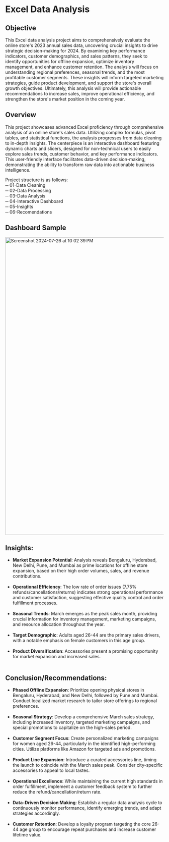 # Excel Data Analysis

## Objective
This Excel data analysis project aims to comprehensively evaluate the online store's 2023 annual sales data, uncovering crucial insights to drive strategic decision-making for 2024. By examining key performance indicators, customer demographics, and sales patterns, they seek to identify opportunities for offline expansion, optimize inventory management, and enhance customer retention. The analysis will focus on understanding regional preferences, seasonal trends, and the most profitable customer segments. These insights will inform targeted marketing strategies, guide product development, and support the store's overall growth objectives. Ultimately, this analysis will provide actionable recommendations to increase sales, improve operational efficiency, and strengthen the store's market position in the coming year.

## Overview
This project showcases advanced Excel proficiency through comprehensive analysis of an online store's sales data. Utilizing complex formulas, pivot tables, and statistical functions, the analysis progresses from data cleaning to in-depth insights. The centerpiece is an interactive dashboard featuring dynamic charts and slicers, designed for non-technical users to easily explore sales trends, customer behavior, and key performance indicators. This user-friendly interface facilitates data-driven decision-making, demonstrating the ability to transform raw data into actionable business intelligence.

Project structure is as follows:<br>
─ 01-Data Cleaning<br>
─ 02-Data Processing<br>
─ 03-Data Analysis<br>
─ 04-Interactive Dashboard<br>
─ 05-Insights<br>
─ 06-Recomendations<br>

## Dashboard Sample
<img width="943" alt="Screenshot 2024-07-26 at 10 02 39 PM" src="https://github.com/user-attachments/assets/5c582229-c79c-428e-b8c5-192b2a7c9c45">

## Insights:

- **Market Expansion Potential**: Analysis reveals Bengaluru, Hyderabad, New Delhi, Pune, and Mumbai as prime locations for offline store expansion, based on their high order volumes, sales, and revenue contributions.<br><br>
- **Operational Efficiency**: The low rate of order issues (7.75% refunds/cancellations/returns) indicates strong operational performance and customer satisfaction, suggesting effective quality control and order fulfillment processes.<br><br>
- **Seasonal Trends**: March emerges as the peak sales month, providing crucial information for inventory management, marketing campaigns, and resource allocation throughout the year.<br><br>
- **Target Demographic**: Adults aged 26-44 are the primary sales drivers, with a notable emphasis on female customers in this age group.<br><br>
- **Product Diversification**: Accessories present a promising opportunity for market expansion and increased sales.<br><br>

## Conclusion/Recommendations:

- **Phased Offline Expansion**: Prioritize opening physical stores in Bengaluru, Hyderabad, and New Delhi, followed by Pune and Mumbai. Conduct localized market research to tailor store offerings to regional preferences.<br><br>
- **Seasonal Strategy**: Develop a comprehensive March sales strategy, including increased inventory, targeted marketing campaigns, and special promotions to capitalize on the high-sales period.<br><br>
- **Customer Segment Focus**: Create personalized marketing campaigns for women aged 26-44, particularly in the identified high-performing cities. Utilize platforms like Amazon for targeted ads and promotions.<br><br>
- **Product Line Expansion**: Introduce a curated accessories line, timing the launch to coincide with the March sales peak. Consider city-specific accessories to appeal to local tastes.<br><br>
- **Operational Excellence**: While maintaining the current high standards in order fulfillment, implement a customer feedback system to further reduce the refund/cancellation/return rate.<br><br>
- **Data-Driven Decision Making**: Establish a regular data analysis cycle to continuously monitor performance, identify emerging trends, and adapt strategies accordingly.<br><br>
- **Customer Retention**: Develop a loyalty program targeting the core 26-44 age group to encourage repeat purchases and increase customer lifetime value.<br><br>


